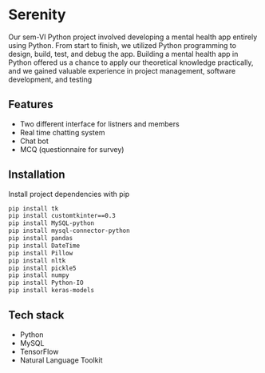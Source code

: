 
# Serenity

Our sem-VI Python project involved developing a mental health app entirely using Python. From start to finish, we utilized Python programming to design, build, test, and debug the app. Building a mental health app in Python offered us a chance to apply our theoretical knowledge practically, and we gained valuable experience in project management, software development, and testing


## Features

- Two different interface for listners and members
- Real time chatting system
- Chat bot 
- MCQ (questionnaire for survey)


## Installation

Install project dependencies with pip

```bash
pip install tk
pip install customtkinter==0.3
pip install MySQL-python
pip install mysql-connector-python
pip install pandas
pip install DateTime
pip install Pillow
pip install nltk
pip install pickle5
pip install numpy
pip install Python-IO
pip install keras-models
```

## Tech stack

- Python
- MySQL
- TensorFlow
- Natural Language Toolkit


